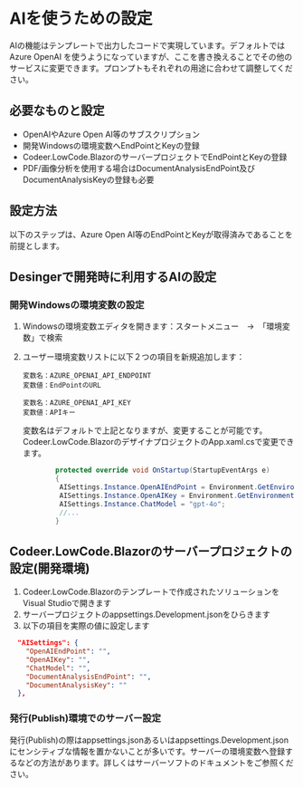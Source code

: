 # AIを使うための設定
AIの機能はテンプレートで出力したコードで実現しています。デフォルトでは Azure OpenAI を使うようになっていますが、ここを書き換えることでその他のサービスに変更できます。プロンプトもそれぞれの用途に合わせて調整してください。

## 必要なものと設定
- OpenAIやAzure Open AI等のサブスクリプション
- 開発Windowsの環境変数へEndPointとKeyの登録
- Codeer.LowCode.BlazorのサーバープロジェクトでEndPointとKeyの登録
- PDF/画像分析を使用する場合はDocumentAnalysisEndPoint及びDocumentAnalysisKeyの登録も必要
## 設定方法
以下のステップは、Azure Open AI等のEndPointとKeyが取得済みであることを前提とします。

## Desingerで開発時に利用するAIの設定
### 開発Windowsの環境変数の設定
1. Windowsの環境変数エディタを開きます：スタートメニュー　→　「環境変数」で検索
2. ユーザー環境変数リストに以下２つの項目を新規追加します：
   ```
   変数名：AZURE_OPENAI_API_ENDPOINT
   変数値：EndPointのURL
   ```
   ```
   変数名：AZURE_OPENAI_API_KEY
   変数値：APIキー
   ```
   変数名はデフォルトで上記となりますが、変更することが可能です。
   Codeer.LowCode.BlazorのデザイナプロジェクトのApp.xaml.csで変更できます。

   ```C#
           protected override void OnStartup(StartupEventArgs e)
           {
            AISettings.Instance.OpenAIEndPoint = Environment.GetEnvironmentVariable("AZURE_OPENAI_API_ENDPOINT") ?? string.Empty;
            AISettings.Instance.OpenAIKey = Environment.GetEnvironmentVariable("AZURE_OPENAI_API_KEY") ?? string.Empty;
            AISettings.Instance.ChatModel = "gpt-4o";
            //...
           }
   ```
## Codeer.LowCode.Blazorのサーバープロジェクトの設定(開発環境)
1. Codeer.LowCode.Blazorのテンプレートで作成されたソリューションをVisual Studioで開きます
2. サーバープロジェクトのappsettings.Development.jsonをひらきます
3. 以下の項目を実際の値に設定します
```JSON
  "AISettings": {
    "OpenAIEndPoint": "",
    "OpenAIKey": "",
    "ChatModel": "",
    "DocumentAnalysisEndPoint": "",
    "DocumentAnalysisKey": ""
  },
```
### 発行(Publish)環境でのサーバー設定
発行(Publish)の際はappsettings.jsonあるいはappsettings.Development.jsonにセンシティブな情報を置かないことが多いです。サーバーの環境変数へ登録するなどの方法があります。詳しくはサーバーソフトのドキュメントをご参照ください。

